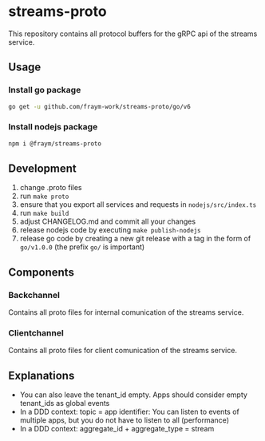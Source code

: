 # streams-proto

This repository contains all protocol buffers for the gRPC api of the streams service.

## Usage

### Install go package

```bash
go get -u github.com/fraym-work/streams-proto/go/v6
```

### Install nodejs package

```bash
npm i @fraym/streams-proto
```

## Development

1. change .proto files
2. run `make proto`
3. ensure that you export all services and requests in `nodejs/src/index.ts`
4. run `make build`
5. adjust CHANGELOG.md and commit all your changes
6. release nodejs code by executing `make publish-nodejs`
7. release go code by creating a new git release with a tag in the form of `go/v1.0.0` (the prefix `go/` is important)

## Components

### Backchannel

Contains all proto files for internal comunication of the streams service.

### Clientchannel

Contains all proto files for client comunication of the streams service.

## Explanations

- You can also leave the tenant_id empty. Apps should consider empty tenant_ids as global events
- In a DDD context: topic = app identifier: You can listen to events of multiple apps, but you do not have to listen to all (performance)
- In a DDD context: aggregate_id + aggregate_type = stream
